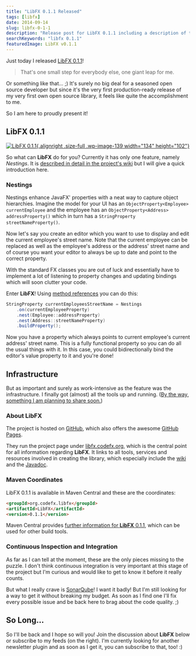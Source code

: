 ```yaml
---
title: "LibFX 0.1.1 Released"
tags: [libfx]
date: 2014-09-14
slug: libfx-0-1-1
description: "Release post for LibFX 0.1.1 including a description of the feature 'Nestings' and pointers to GitHub, Maven and the Javadoc."
searchKeywords: "libfx 0.1.1"
featuredImage: LibFX v0.1.1
---
```


Just today I released [LibFX 0.1.1](https://github.com/CodeFX-org/LibFX/releases/tag/v0.1.1)!

> That's one small step for everybody else, one giant leap for me.

Or something like that... ;)
It's surely no big deal for a seasoned open source developer but since it's the very first production-ready release of my very first own open source library, it feels like quite the accomplishment to me.

So I am here to proudly present it!

## LibFX 0.1.1

[![LibFX 0.1.1](http://blog.codefx.org/wp-content/uploads/2014/09/LibFX-v0.1.1.png){.alignright .size-full .wp-image-139 width="134" height="102"}](https://github.com/CodeFX-org/LibFX/releases/tag/v0.1.1)

So what can **LibFX** do for you?
Currently it has only one feature, namely *Nestings*.
It is [described in detail in the project's wiki](https://github.com/CodeFX-org/LibFX/wiki/Nestings) but I will give a quick introduction here.

### Nestings

Nestings enhance JavaFX' properties with a neat way to capture object hierarchies.
Imagine the model for your UI has an `ObjectProperty<Employee> currentEmployee` and the employee has an `ObjectProperty<Address> addressProperty()` which in turn has a `StringProperty streetNameProperty()`.

Now let's say you create an editor which you want to use to display and edit the current employee's street name.
Note that the current employee can be replaced as well as the employee's address or the address' street name and of course you want your editor to always be up to date and point to the correct property.

With the standard FX classes you are out of luck and essentially have to implement a lot of listening to property changes and updating bindings which will soon clutter your code.

Enter **LibFX**!
Using [method references](http://docs.oracle.com/javase/tutorial/java/javaOO/methodreferences.html) you can do this:

```java
StringProperty currentEmployeesStreetName = Nestings
	.on(currentEmployeeProperty)
	.nest(Employee::addressProperty)
	.nest(Address::streetNameProperty)
	.buildProperty();
```

Now you have a property which always points to current employee's current address' street name.
This is a fully functional property so you can do all the usual things with it.
In this case, you could bidirectionally bind the editor's value property to it and you're done!

## Infrastructure

But as important and surely as work-intensive as the feature was the infrastructure.
I finally got (almost) all the tools up and running.
([By the way, something I am planning to share soon.](/open-source-project-tutorial/))

### About LibFX

The project is hosted on [GitHub](https://github.com/CodeFX-org/LibFX), which also offers the awesome [GitHub Pages](https://pages.github.com/).

They run the project page under [libfx.codefx.org](http://libfx.codefx.org), which is the central point for all information regarding **LibFX**.
It links to all tools, services and resources involved in creating the library, which especially include the [wiki](https://github.com/CodeFX-org/LibFX/wiki) and the [Javadoc](http://libfx.codefx.org/javadoc/).

### Maven Coordinates

LibFX 0.1.1 is available in Maven Central and these are the coordinates:

```html
<groupId>org.codefx.libfx</groupId>
<artifactId>LibFX</artifactId>
<version>0.1.1</version>
```

Maven Central provides [further information for **LibFX** 0.1.1](http://search.maven.org/#artifactdetails%7Corg.codefx.libfx%7CLibFX%7C0.1.1%7Cjar), which can be used for other build tools.

### Continuous Inspection and Integration

As far as I can tell at the moment, these are the only pieces missing to the puzzle.
I don't think continuous integration is very important at this stage of the project but I'm curious and would like to get to know it before it really counts.

But what I really crave is [SonarQube](http://www.sonarqube.org/)!
I want it badly!
But I'm still looking for a way to get it without breaking my budget.
As soon as I find one I'll fix every possible issue and be back here to brag about the code quality.
;)

## So Long...

So I'll be back and I hope so will you!
Join the discussion about **LibFX** below or subscribe to my feeds (on the right).
I'm currently looking for another newsletter plugin and as soon as I get it, you can subscribe to that, too!
:)
